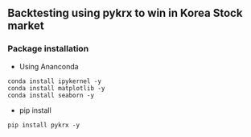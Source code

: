 ## Backtesting using pykrx to win in Korea Stock market

### Package installation
- Using Ananconda
```
conda install ipykernel -y
conda install matplotlib -y
conda install seaborn -y
```
- pip install
```
pip install pykrx -y
```

